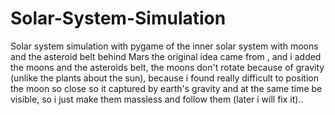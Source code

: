 # Solar-System-Simulation
Solar system simulation with pygame of the inner solar system with moons and the asteroid belt behind Mars
the original idea came from , and i added the moons and the asteroids belt, the moons don't rotate 
because of gravity (unlike the plants about the sun), because i found really difficult to position the moon so close so it
captured by earth's gravity and at the same time be visible, so i just make them massless and follow them (later i will fix it)..

